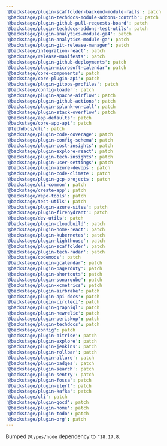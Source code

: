 ```yaml
---
'@backstage/plugin-scaffolder-backend-module-rails': patch
'@backstage/plugin-techdocs-module-addons-contrib': patch
'@backstage/plugin-github-pull-requests-board': patch
'@backstage/plugin-techdocs-addons-test-utils': patch
'@backstage/plugin-analytics-module-ga4': patch
'@backstage/plugin-analytics-module-ga': patch
'@backstage/plugin-git-release-manager': patch
'@backstage/integration-react': patch
'@backstage/release-manifests': patch
'@backstage/plugin-github-deployments': patch
'@backstage/plugin-microsoft-calendar': patch
'@backstage/core-components': patch
'@backstage/core-plugin-api': patch
'@backstage/plugin-gitops-profiles': patch
'@backstage/config-loader': patch
'@backstage/plugin-apache-airflow': patch
'@backstage/plugin-github-actions': patch
'@backstage/plugin-splunk-on-call': patch
'@backstage/plugin-stack-overflow': patch
'@backstage/app-defaults': patch
'@backstage/core-app-api': patch
'@techdocs/cli': patch
'@backstage/plugin-code-coverage': patch
'@backstage/plugin-config-schema': patch
'@backstage/plugin-cost-insights': patch
'@backstage/plugin-explore-react': patch
'@backstage/plugin-tech-insights': patch
'@backstage/plugin-user-settings': patch
'@backstage/plugin-azure-devops': patch
'@backstage/plugin-code-climate': patch
'@backstage/plugin-gcp-projects': patch
'@backstage/cli-common': patch
'@backstage/create-app': patch
'@backstage/repo-tools': patch
'@backstage/test-utils': patch
'@backstage/plugin-azure-sites': patch
'@backstage/plugin-firehydrant': patch
'@backstage/dev-utils': patch
'@backstage/plugin-cloudbuild': patch
'@backstage/plugin-home-react': patch
'@backstage/plugin-kubernetes': patch
'@backstage/plugin-lighthouse': patch
'@backstage/plugin-scaffolder': patch
'@backstage/plugin-tech-radar': patch
'@backstage/codemods': patch
'@backstage/plugin-gcalendar': patch
'@backstage/plugin-pagerduty': patch
'@backstage/plugin-shortcuts': patch
'@backstage/plugin-sonarqube': patch
'@backstage/plugin-xcmetrics': patch
'@backstage/plugin-airbrake': patch
'@backstage/plugin-api-docs': patch
'@backstage/plugin-circleci': patch
'@backstage/plugin-graphiql': patch
'@backstage/plugin-newrelic': patch
'@backstage/plugin-periskop': patch
'@backstage/plugin-techdocs': patch
'@backstage/config': patch
'@backstage/plugin-bitrise': patch
'@backstage/plugin-explore': patch
'@backstage/plugin-jenkins': patch
'@backstage/plugin-rollbar': patch
'@backstage/plugin-allure': patch
'@backstage/plugin-badges': patch
'@backstage/plugin-search': patch
'@backstage/plugin-sentry': patch
'@backstage/plugin-fossa': patch
'@backstage/plugin-ilert': patch
'@backstage/plugin-kafka': patch
'@backstage/cli': patch
'@backstage/plugin-gocd': patch
'@backstage/plugin-home': patch
'@backstage/plugin-todo': patch
'@backstage/plugin-org': patch
---
```


Bumped `@types/node` dependency to `^18.17.8`.
